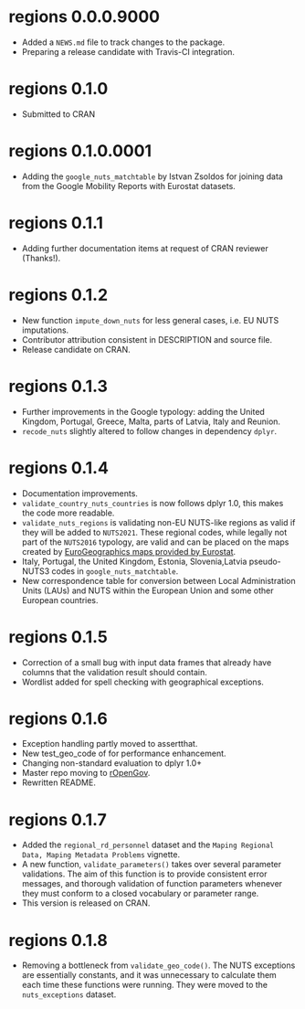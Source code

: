 # regions 0.0.0.9000

* Added a `NEWS.md` file to track changes to the package.
* Preparing a release candidate with Travis-CI integration.

# regions 0.1.0
* Submitted to CRAN

# regions 0.1.0.0001
* Adding the `google_nuts_matchtable` by Istvan Zsoldos for joining data from the Google Mobility Reports with Eurostat datasets.

# regions 0.1.1
* Adding further documentation items at request of CRAN reviewer (Thanks!).

# regions 0.1.2 
* New function `impute_down_nuts` for less general cases, i.e. EU NUTS imputations.
* Contributor attribution consistent in DESCRIPTION and source file. 
* Release candidate on CRAN.

# regions 0.1.3 
* Further improvements in the Google typology: adding the United Kingdom, Portugal, Greece, Malta, parts of Latvia, Italy and Reunion.
* `recode_nuts` slightly altered to follow changes in dependency `dplyr`. 

# regions 0.1.4
* Documentation improvements.
* `validate_country_nuts_countries` is now follows dplyr 1.0, this makes the code more readable.
* `validate_nuts_regions` is validating non-EU NUTS-like regions as valid if they will be added to `NUTS2021`. These regional codes, while legally not part of the `NUTS2016` typology, are valid and can be placed on the maps created by [EuroGeographics maps provided by Eurostat](https://ec.europa.eu/eurostat/web/gisco/geodata/reference-data/administrative-units-statistical-units/nuts).
* Italy, Portugal, the United Kingdom, Estonia, Slovenia,Latvia pseudo-NUTS3 codes in `google_nuts_matchtable`.
* New correspondence table for conversion between Local Administration Units (LAUs) and NUTS within the European Union and some other European countries.

# regions 0.1.5
* Correction of a small bug with input data frames that already have columns that the validation result should contain. 
* Wordlist added for spell checking with geographical exceptions.

# regions 0.1.6
* Exception handling partly moved to assertthat.
* New test_geo_code of for performance enhancement. 
* Changing non-standard evaluation to dplyr 1.0+
* Master repo moving to [rOpenGov](http://ropengov.org/).
* Rewritten README.

# regions 0.1.7
* Added the `regional_rd_personnel` dataset and the `Maping Regional Data, Maping Metadata Problems` vignette.
* A new function, `validate_parameters()` takes over several parameter validations. The aim of this function is to provide consistent error messages, and thorough validation of function parameters whenever they must conform to a closed vocabulary or parameter range.
* This version is released on CRAN.

# regions 0.1.8
* Removing a bottleneck from `validate_geo_code()`.  The NUTS exceptions are essentially constants, and it was unnecessary to calculate them each time these functions were running. They  were moved to the `nuts_exceptions` dataset.